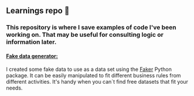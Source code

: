 ## Learnings repo 📖

 ### This repository is where I save examples of code I've been working on. That may be useful for consulting logic or information later.

#### [Fake data generator:](https://github.com/preiramanda/learnings/tree/main/Fake_data_generator)

I created some fake data to use as a data set using the [Faker](https://faker.readthedocs.io/en/master/) Python package. It can be easily manipulated to fit different business rules from different activities. It's handy when you can´t find free datasets that fit your needs.
